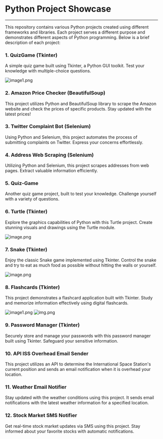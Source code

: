 # Python Project Showcase
***
This repository contains various Python projects created using different frameworks and libraries. Each project serves a different purpose and demonstrates different aspects of Python programming. Below is a brief description of each project:

### 1. QuizGame (Tkinter)

   A simple quiz game built using Tkinter, a Python GUI toolkit. Test your knowledge with multiple-choice questions.

![image1.png](10.QuizzGame_GUI_API%2Fimage1.png)
### 2. Amazon Price Checker (BeautifulSoup)

   This project utilizes Python and BeautifulSoup library to scrape the Amazon website and check the prices of specific products. Stay updated with the latest prices!

### 3. Twitter Complaint Bot (Selenium)

   Using Python and Selenium, this project automates the process of submitting complaints on Twitter. Express your concerns effortlessly.

### 4. Address Web Scraping (Selenium)

   Utilizing Python and Selenium, this project scrapes addresses from web pages. Extract valuable information efficiently.

### 5. Quiz-Game

   Another quiz game project, built to test your knowledge. Challenge yourself with a variety of questions.

### 6. Turtle (Tkinter)

   Explore the graphics capabilities of Python with this Turtle project. Create stunning visuals and drawings using the Turtle module.
    
![image.png](3.Turtle%20-%20TKinker%2Fimage.png)
### 7. Snake (Tkinter)

   Enjoy the classic Snake game implemented using Tkinter. Control the snake and try to eat as much food as possible without hitting the walls or yourself.


![image.png](4.Snake%20-%20Tkinker%2Fimage.png)

    
### 8. Flashcards (Tkinter)

   This project demonstrates a flashcard application built with Tkinter. Study and memorize information effectively using digital flashcards.
    

![image1.png](5.%20FlashCard%20-%20Tkinker%2Fimage1.png)
![img.png](img.png)
### 9. Password Manager (Tkinter)

   Securely store and manage your passwords with this password manager built using Tkinter. Safeguard your sensitive information.

### 10. API ISS Overhead Email Sender

This project utilizes an API to determine the International Space Station's current position and sends an email notification when it is overhead your location.

### 11. Weather Email Notifier

Stay updated with the weather conditions using this project. It sends email notifications with the latest weather information for a specified location.

### 12. Stock Market SMS Notifier

Get real-time stock market updates via SMS using this project. Stay informed about your favorite stocks with automatic notifications.

